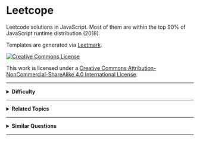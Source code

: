 # Leetcope

Leetcode solutions in JavaScript. Most of them are within the top 90% of JavaScript runtime distribution (2018).

Templates are generated via [Leetmark](https://github.com/crimx/crx-leetmark).


[![Creative Commons License](https://i.creativecommons.org/l/by-nc-sa/4.0/88x31.png)][license]

This work is licensed under a [Creative Commons Attribution-NonCommercial-ShareAlike 4.0 International License][license].

[license]: http://creativecommons.org/licenses/by-nc-sa/4.0/


<hr>

<details>
<summary><strong>Difficulty</strong></summary>

<details>
<summary>Easy</summary>

- [001. Two Sum.md](./001.%20Two%20Sum.md)
- [007. Reverse Integer.md](./007.%20Reverse%20Integer.md)
- [009. Palindrome Number.md](./009.%20Palindrome%20Number.md)
- [013. Roman to Integer.md](./013.%20Roman%20to%20Integer.md)
- [014. Longest Common Prefix.md](./014.%20Longest%20Common%20Prefix.md)
- [020. Valid Parentheses.md](./020.%20Valid%20Parentheses.md)
- [021. Merge Two Sorted Lists.md](./021.%20Merge%20Two%20Sorted%20Lists.md)
- [026. Remove Duplicates from Sorted Array.md](./026.%20Remove%20Duplicates%20from%20Sorted%20Array.md)
- [027. Remove Element.md](./027.%20Remove%20Element.md)
- [028. Implement strStr().md](./028.%20Implement%20strStr().md)
- [035. Search Insert Position.md](./035.%20Search%20Insert%20Position.md)
- [038. Count and Say.md](./038.%20Count%20and%20Say.md)
- [053. Maximum Subarray.md](./053.%20Maximum%20Subarray.md)
- [058. Length of Last Word.md](./058.%20Length%20of%20Last%20Word.md)
- [066. Plus One.md](./066.%20Plus%20One.md)
- [067. Add Binary.md](./067.%20Add%20Binary.md)
- [069. Sqrt(x).md](./069.%20Sqrt(x).md)
- [070. Climbing Stairs.md](./070.%20Climbing%20Stairs.md)
- [083. Remove Duplicates from Sorted List.md](./083.%20Remove%20Duplicates%20from%20Sorted%20List.md)
- [088. Merge Sorted Array.md](./088.%20Merge%20Sorted%20Array.md)
- [100. Same Tree.md](./100.%20Same%20Tree.md)
- [101. Symmetric Tree.md](./101.%20Symmetric%20Tree.md)
- [104. Maximum Depth of Binary Tree.md](./104.%20Maximum%20Depth%20of%20Binary%20Tree.md)
- [107. Binary Tree Level Order Traversal II.md](./107.%20Binary%20Tree%20Level%20Order%20Traversal%20II.md)
- [108. Convert Sorted Array to Binary Search Tree.md](./108.%20Convert%20Sorted%20Array%20to%20Binary%20Search%20Tree.md)
- [110. Balanced Binary Tree.md](./110.%20Balanced%20Binary%20Tree.md)
- [111. Minimum Depth of Binary Tree.md](./111.%20Minimum%20Depth%20of%20Binary%20Tree.md)
- [112. Path Sum.md](./112.%20Path%20Sum.md)
- [118. Pascal's Triangle.md](./118.%20Pascal's%20Triangle.md)
- [119. Pascal's Triangle II.md](./119.%20Pascal's%20Triangle%20II.md)
</details>

<details>
<summary>Medium</summary>

- [002. Add Two Numbers.md](./002.%20Add%20Two%20Numbers.md)
- [003. Longest Substring Without Repeating Characters.md](./003.%20Longest%20Substring%20Without%20Repeating%20Characters.md)
- [005. Longest Palindromic Substring.md](./005.%20Longest%20Palindromic%20Substring.md)
- [006. ZigZag Conversion.md](./006.%20ZigZag%20Conversion.md)
- [008. String to Integer (atoi).md](./008.%20String%20to%20Integer%20(atoi).md)
- [011. Container With Most Water.md](./011.%20Container%20With%20Most%20Water.md)
- [012. Integer to Roman.md](./012.%20Integer%20to%20Roman.md)
- [015. 3Sum.md](./015.%203Sum.md)
- [016. 3Sum Closest.md](./016.%203Sum%20Closest.md)
- [017. Letter Combinations of a Phone Number.md](./017.%20Letter%20Combinations%20of%20a%20Phone%20Number.md)
- [018. 4Sum.md](./018.%204Sum.md)
- [019. Remove Nth Node From End of List.md](./019.%20Remove%20Nth%20Node%20From%20End%20of%20List.md)
- [022. Generate Parentheses.md](./022.%20Generate%20Parentheses.md)
- [024. Swap Nodes in Pairs.md](./024.%20Swap%20Nodes%20in%20Pairs.md)
- [029. Divide Two Integers.md](./029.%20Divide%20Two%20Integers.md)
- [031. Next Permutation.md](./031.%20Next%20Permutation.md)
- [033. Search in Rotated Sorted Array.md](./033.%20Search%20in%20Rotated%20Sorted%20Array.md)
- [034. Find First and Last Position of Element in Sorted Array.md](./034.%20Find%20First%20and%20Last%20Position%20of%20Element%20in%20Sorted%20Array.md)
- [036. Valid Sudoku.md](./036.%20Valid%20Sudoku.md)
- [039. Combination Sum.md](./039.%20Combination%20Sum.md)
- [040. Combination Sum II.md](./040.%20Combination%20Sum%20II.md)
- [043. Multiply Strings.md](./043.%20Multiply%20Strings.md)
- [046. Permutations.md](./046.%20Permutations.md)
- [047. Permutations II.md](./047.%20Permutations%20II.md)
- [048. Rotate Image.md](./048.%20Rotate%20Image.md)
- [049. Group Anagrams.md](./049.%20Group%20Anagrams.md)
- [050. Pow(x, n).md](./050.%20Pow(x%2C%20n).md)
- [054. Spiral Matrix.md](./054.%20Spiral%20Matrix.md)
- [055. Jump Game.md](./055.%20Jump%20Game.md)
- [056. Merge Intervals.md](./056.%20Merge%20Intervals.md)
- [059. Spiral Matrix II.md](./059.%20Spiral%20Matrix%20II.md)
- [060. Permutation Sequence.md](./060.%20Permutation%20Sequence.md)
- [061. Rotate List.md](./061.%20Rotate%20List.md)
- [062. Unique Paths.md](./062.%20Unique%20Paths.md)
- [063. Unique Paths II.md](./063.%20Unique%20Paths%20II.md)
- [064. Minimum Path Sum.md](./064.%20Minimum%20Path%20Sum.md)
- [071. Simplify Path.md](./071.%20Simplify%20Path.md)
- [073. Set Matrix Zeroes.md](./073.%20Set%20Matrix%20Zeroes.md)
- [074. Search a 2D Matrix.md](./074.%20Search%20a%202D%20Matrix.md)
- [075. Sort Colors.md](./075.%20Sort%20Colors.md)
- [077. Combinations.md](./077.%20Combinations.md)
- [078. Subsets.md](./078.%20Subsets.md)
- [079. Word Search.md](./079.%20Word%20Search.md)
- [080. Remove Duplicates from Sorted Array II.md](./080.%20Remove%20Duplicates%20from%20Sorted%20Array%20II.md)
- [081. Search in Rotated Sorted Array II.md](./081.%20Search%20in%20Rotated%20Sorted%20Array%20II.md)
- [082. Remove Duplicates from Sorted List II.md](./082.%20Remove%20Duplicates%20from%20Sorted%20List%20II.md)
- [086. Partition List.md](./086.%20Partition%20List.md)
- [089. Gray Code.md](./089.%20Gray%20Code.md)
- [090. Subsets II.md](./090.%20Subsets%20II.md)
- [091. Decode Ways.md](./091.%20Decode%20Ways.md)
- [092. Reverse Linked List II.md](./092.%20Reverse%20Linked%20List%20II.md)
- [093. Restore IP Addresses.md](./093.%20Restore%20IP%20Addresses.md)
- [094. Binary Tree Inorder Traversal.md](./094.%20Binary%20Tree%20Inorder%20Traversal.md)
- [095. Unique Binary Search Trees II.md](./095.%20Unique%20Binary%20Search%20Trees%20II.md)
- [096. Unique Binary Search Trees.md](./096.%20Unique%20Binary%20Search%20Trees.md)
- [098. Validate Binary Search Tree.md](./098.%20Validate%20Binary%20Search%20Tree.md)
- [102. Binary Tree Level Order Traversal.md](./102.%20Binary%20Tree%20Level%20Order%20Traversal.md)
- [103. Binary Tree Zigzag Level Order Traversal.md](./103.%20Binary%20Tree%20Zigzag%20Level%20Order%20Traversal.md)
- [105. Construct Binary Tree from Preorder and Inorder Traversal.md](./105.%20Construct%20Binary%20Tree%20from%20Preorder%20and%20Inorder%20Traversal.md)
- [106. Construct Binary Tree from Inorder and Postorder Traversal.md](./106.%20Construct%20Binary%20Tree%20from%20Inorder%20and%20Postorder%20Traversal.md)
- [109. Convert Sorted List to Binary Search Tree.md](./109.%20Convert%20Sorted%20List%20to%20Binary%20Search%20Tree.md)
- [113. Path Sum II.md](./113.%20Path%20Sum%20II.md)
- [114. Flatten Binary Tree to Linked List.md](./114.%20Flatten%20Binary%20Tree%20to%20Linked%20List.md)
- [116. Populating Next Right Pointers in Each Node.md](./116.%20Populating%20Next%20Right%20Pointers%20in%20Each%20Node.md)
- [117. Populating Next Right Pointers in Each Node II.md](./117.%20Populating%20Next%20Right%20Pointers%20in%20Each%20Node%20II.md)
- [120. Triangle.md](./120.%20Triangle.md)
</details>

<details>
<summary>Hard</summary>

- [004. Median of Two Sorted Arrays.md](./004.%20Median%20of%20Two%20Sorted%20Arrays.md)
- [010. Regular Expression Matching.md](./010.%20Regular%20Expression%20Matching.md)
- [023. Merge k Sorted Lists.md](./023.%20Merge%20k%20Sorted%20Lists.md)
- [025. Reverse Nodes in k-Group.md](./025.%20Reverse%20Nodes%20in%20k-Group.md)
- [030. Substring with Concatenation of All Words.md](./030.%20Substring%20with%20Concatenation%20of%20All%20Words.md)
- [032. Longest Valid Parentheses.md](./032.%20Longest%20Valid%20Parentheses.md)
- [037. Sudoku Solver.md](./037.%20Sudoku%20Solver.md)
- [041. First Missing Positive.md](./041.%20First%20Missing%20Positive.md)
- [042. Trapping Rain Water.md](./042.%20Trapping%20Rain%20Water.md)
- [044. Wildcard Matching.md](./044.%20Wildcard%20Matching.md)
- [045. Jump Game II.md](./045.%20Jump%20Game%20II.md)
- [051. N-Queens.md](./051.%20N-Queens.md)
- [052. N-Queens II.md](./052.%20N-Queens%20II.md)
- [057. Insert Interval.md](./057.%20Insert%20Interval.md)
- [065. Valid Number.md](./065.%20Valid%20Number.md)
- [068. Text Justification.md](./068.%20Text%20Justification.md)
- [072. Edit Distance.md](./072.%20Edit%20Distance.md)
- [076. Minimum Window Substring.md](./076.%20Minimum%20Window%20Substring.md)
- [084. Largest Rectangle in Histogram.md](./084.%20Largest%20Rectangle%20in%20Histogram.md)
- [085. Maximal Rectangle.md](./085.%20Maximal%20Rectangle.md)
- [087. Scramble String.md](./087.%20Scramble%20String.md)
- [097. Interleaving String.md](./097.%20Interleaving%20String.md)
- [099. Recover Binary Search Tree.md](./099.%20Recover%20Binary%20Search%20Tree.md)
- [115. Distinct Subsequences.md](./115.%20Distinct%20Subsequences.md)
</details>

</details>


<hr>

<details>
<summary><strong>Related Topics</strong></summary>

<details>
<summary>Array</summary>

- [001. Two Sum.md](./001.%20Two%20Sum.md)
- [004. Median of Two Sorted Arrays.md](./004.%20Median%20of%20Two%20Sorted%20Arrays.md)
- [011. Container With Most Water.md](./011.%20Container%20With%20Most%20Water.md)
- [015. 3Sum.md](./015.%203Sum.md)
- [016. 3Sum Closest.md](./016.%203Sum%20Closest.md)
- [018. 4Sum.md](./018.%204Sum.md)
- [026. Remove Duplicates from Sorted Array.md](./026.%20Remove%20Duplicates%20from%20Sorted%20Array.md)
- [027. Remove Element.md](./027.%20Remove%20Element.md)
- [031. Next Permutation.md](./031.%20Next%20Permutation.md)
- [033. Search in Rotated Sorted Array.md](./033.%20Search%20in%20Rotated%20Sorted%20Array.md)
- [034. Find First and Last Position of Element in Sorted Array.md](./034.%20Find%20First%20and%20Last%20Position%20of%20Element%20in%20Sorted%20Array.md)
- [035. Search Insert Position.md](./035.%20Search%20Insert%20Position.md)
- [039. Combination Sum.md](./039.%20Combination%20Sum.md)
- [040. Combination Sum II.md](./040.%20Combination%20Sum%20II.md)
- [041. First Missing Positive.md](./041.%20First%20Missing%20Positive.md)
- [042. Trapping Rain Water.md](./042.%20Trapping%20Rain%20Water.md)
- [045. Jump Game II.md](./045.%20Jump%20Game%20II.md)
- [048. Rotate Image.md](./048.%20Rotate%20Image.md)
- [053. Maximum Subarray.md](./053.%20Maximum%20Subarray.md)
- [054. Spiral Matrix.md](./054.%20Spiral%20Matrix.md)
- [055. Jump Game.md](./055.%20Jump%20Game.md)
- [056. Merge Intervals.md](./056.%20Merge%20Intervals.md)
- [057. Insert Interval.md](./057.%20Insert%20Interval.md)
- [059. Spiral Matrix II.md](./059.%20Spiral%20Matrix%20II.md)
- [062. Unique Paths.md](./062.%20Unique%20Paths.md)
- [063. Unique Paths II.md](./063.%20Unique%20Paths%20II.md)
- [064. Minimum Path Sum.md](./064.%20Minimum%20Path%20Sum.md)
- [066. Plus One.md](./066.%20Plus%20One.md)
- [073. Set Matrix Zeroes.md](./073.%20Set%20Matrix%20Zeroes.md)
- [074. Search a 2D Matrix.md](./074.%20Search%20a%202D%20Matrix.md)
- [075. Sort Colors.md](./075.%20Sort%20Colors.md)
- [078. Subsets.md](./078.%20Subsets.md)
- [079. Word Search.md](./079.%20Word%20Search.md)
- [080. Remove Duplicates from Sorted Array II.md](./080.%20Remove%20Duplicates%20from%20Sorted%20Array%20II.md)
- [081. Search in Rotated Sorted Array II.md](./081.%20Search%20in%20Rotated%20Sorted%20Array%20II.md)
- [084. Largest Rectangle in Histogram.md](./084.%20Largest%20Rectangle%20in%20Histogram.md)
- [085. Maximal Rectangle.md](./085.%20Maximal%20Rectangle.md)
- [088. Merge Sorted Array.md](./088.%20Merge%20Sorted%20Array.md)
- [090. Subsets II.md](./090.%20Subsets%20II.md)
- [105. Construct Binary Tree from Preorder and Inorder Traversal.md](./105.%20Construct%20Binary%20Tree%20from%20Preorder%20and%20Inorder%20Traversal.md)
- [106. Construct Binary Tree from Inorder and Postorder Traversal.md](./106.%20Construct%20Binary%20Tree%20from%20Inorder%20and%20Postorder%20Traversal.md)
- [118. Pascal's Triangle.md](./118.%20Pascal's%20Triangle.md)
- [119. Pascal's Triangle II.md](./119.%20Pascal's%20Triangle%20II.md)
- [120. Triangle.md](./120.%20Triangle.md)
</details>

<details>
<summary>Backtracking</summary>

- [010. Regular Expression Matching.md](./010.%20Regular%20Expression%20Matching.md)
- [017. Letter Combinations of a Phone Number.md](./017.%20Letter%20Combinations%20of%20a%20Phone%20Number.md)
- [022. Generate Parentheses.md](./022.%20Generate%20Parentheses.md)
- [037. Sudoku Solver.md](./037.%20Sudoku%20Solver.md)
- [039. Combination Sum.md](./039.%20Combination%20Sum.md)
- [040. Combination Sum II.md](./040.%20Combination%20Sum%20II.md)
- [044. Wildcard Matching.md](./044.%20Wildcard%20Matching.md)
- [046. Permutations.md](./046.%20Permutations.md)
- [047. Permutations II.md](./047.%20Permutations%20II.md)
- [051. N-Queens.md](./051.%20N-Queens.md)
- [052. N-Queens II.md](./052.%20N-Queens%20II.md)
- [060. Permutation Sequence.md](./060.%20Permutation%20Sequence.md)
- [077. Combinations.md](./077.%20Combinations.md)
- [078. Subsets.md](./078.%20Subsets.md)
- [079. Word Search.md](./079.%20Word%20Search.md)
- [089. Gray Code.md](./089.%20Gray%20Code.md)
- [090. Subsets II.md](./090.%20Subsets%20II.md)
- [093. Restore IP Addresses.md](./093.%20Restore%20IP%20Addresses.md)
</details>

<details>
<summary>Binary Search</summary>

- [004. Median of Two Sorted Arrays.md](./004.%20Median%20of%20Two%20Sorted%20Arrays.md)
- [029. Divide Two Integers.md](./029.%20Divide%20Two%20Integers.md)
- [033. Search in Rotated Sorted Array.md](./033.%20Search%20in%20Rotated%20Sorted%20Array.md)
- [034. Find First and Last Position of Element in Sorted Array.md](./034.%20Find%20First%20and%20Last%20Position%20of%20Element%20in%20Sorted%20Array.md)
- [035. Search Insert Position.md](./035.%20Search%20Insert%20Position.md)
- [050. Pow(x, n).md](./050.%20Pow(x%2C%20n).md)
- [069. Sqrt(x).md](./069.%20Sqrt(x).md)
- [074. Search a 2D Matrix.md](./074.%20Search%20a%202D%20Matrix.md)
- [081. Search in Rotated Sorted Array II.md](./081.%20Search%20in%20Rotated%20Sorted%20Array%20II.md)
</details>

<details>
<summary>Bit Manipulation</summary>

- [078. Subsets.md](./078.%20Subsets.md)
</details>

<details>
<summary>Breadth-first Search</summary>

- [101. Symmetric Tree.md](./101.%20Symmetric%20Tree.md)
- [102. Binary Tree Level Order Traversal.md](./102.%20Binary%20Tree%20Level%20Order%20Traversal.md)
- [103. Binary Tree Zigzag Level Order Traversal.md](./103.%20Binary%20Tree%20Zigzag%20Level%20Order%20Traversal.md)
- [107. Binary Tree Level Order Traversal II.md](./107.%20Binary%20Tree%20Level%20Order%20Traversal%20II.md)
- [111. Minimum Depth of Binary Tree.md](./111.%20Minimum%20Depth%20of%20Binary%20Tree.md)
</details>

<details>
<summary>Depth-first Search</summary>

- [098. Validate Binary Search Tree.md](./098.%20Validate%20Binary%20Search%20Tree.md)
- [099. Recover Binary Search Tree.md](./099.%20Recover%20Binary%20Search%20Tree.md)
- [100. Same Tree.md](./100.%20Same%20Tree.md)
- [101. Symmetric Tree.md](./101.%20Symmetric%20Tree.md)
- [104. Maximum Depth of Binary Tree.md](./104.%20Maximum%20Depth%20of%20Binary%20Tree.md)
- [105. Construct Binary Tree from Preorder and Inorder Traversal.md](./105.%20Construct%20Binary%20Tree%20from%20Preorder%20and%20Inorder%20Traversal.md)
- [106. Construct Binary Tree from Inorder and Postorder Traversal.md](./106.%20Construct%20Binary%20Tree%20from%20Inorder%20and%20Postorder%20Traversal.md)
- [108. Convert Sorted Array to Binary Search Tree.md](./108.%20Convert%20Sorted%20Array%20to%20Binary%20Search%20Tree.md)
- [109. Convert Sorted List to Binary Search Tree.md](./109.%20Convert%20Sorted%20List%20to%20Binary%20Search%20Tree.md)
- [110. Balanced Binary Tree.md](./110.%20Balanced%20Binary%20Tree.md)
- [111. Minimum Depth of Binary Tree.md](./111.%20Minimum%20Depth%20of%20Binary%20Tree.md)
- [112. Path Sum.md](./112.%20Path%20Sum.md)
- [113. Path Sum II.md](./113.%20Path%20Sum%20II.md)
- [114. Flatten Binary Tree to Linked List.md](./114.%20Flatten%20Binary%20Tree%20to%20Linked%20List.md)
- [116. Populating Next Right Pointers in Each Node.md](./116.%20Populating%20Next%20Right%20Pointers%20in%20Each%20Node.md)
- [117. Populating Next Right Pointers in Each Node II.md](./117.%20Populating%20Next%20Right%20Pointers%20in%20Each%20Node%20II.md)
</details>

<details>
<summary>Divide and Conquer</summary>

- [004. Median of Two Sorted Arrays.md](./004.%20Median%20of%20Two%20Sorted%20Arrays.md)
- [023. Merge k Sorted Lists.md](./023.%20Merge%20k%20Sorted%20Lists.md)
- [053. Maximum Subarray.md](./053.%20Maximum%20Subarray.md)
</details>

<details>
<summary>Dynamic Programming</summary>

- [005. Longest Palindromic Substring.md](./005.%20Longest%20Palindromic%20Substring.md)
- [010. Regular Expression Matching.md](./010.%20Regular%20Expression%20Matching.md)
- [032. Longest Valid Parentheses.md](./032.%20Longest%20Valid%20Parentheses.md)
- [044. Wildcard Matching.md](./044.%20Wildcard%20Matching.md)
- [053. Maximum Subarray.md](./053.%20Maximum%20Subarray.md)
- [062. Unique Paths.md](./062.%20Unique%20Paths.md)
- [063. Unique Paths II.md](./063.%20Unique%20Paths%20II.md)
- [064. Minimum Path Sum.md](./064.%20Minimum%20Path%20Sum.md)
- [070. Climbing Stairs.md](./070.%20Climbing%20Stairs.md)
- [072. Edit Distance.md](./072.%20Edit%20Distance.md)
- [085. Maximal Rectangle.md](./085.%20Maximal%20Rectangle.md)
- [087. Scramble String.md](./087.%20Scramble%20String.md)
- [091. Decode Ways.md](./091.%20Decode%20Ways.md)
- [095. Unique Binary Search Trees II.md](./095.%20Unique%20Binary%20Search%20Trees%20II.md)
- [096. Unique Binary Search Trees.md](./096.%20Unique%20Binary%20Search%20Trees.md)
- [097. Interleaving String.md](./097.%20Interleaving%20String.md)
- [115. Distinct Subsequences.md](./115.%20Distinct%20Subsequences.md)
- [120. Triangle.md](./120.%20Triangle.md)
</details>

<details>
<summary>Greedy</summary>

- [044. Wildcard Matching.md](./044.%20Wildcard%20Matching.md)
- [045. Jump Game II.md](./045.%20Jump%20Game%20II.md)
- [055. Jump Game.md](./055.%20Jump%20Game.md)
</details>

<details>
<summary>Hash Table</summary>

- [001. Two Sum.md](./001.%20Two%20Sum.md)
- [003. Longest Substring Without Repeating Characters.md](./003.%20Longest%20Substring%20Without%20Repeating%20Characters.md)
- [018. 4Sum.md](./018.%204Sum.md)
- [030. Substring with Concatenation of All Words.md](./030.%20Substring%20with%20Concatenation%20of%20All%20Words.md)
- [036. Valid Sudoku.md](./036.%20Valid%20Sudoku.md)
- [037. Sudoku Solver.md](./037.%20Sudoku%20Solver.md)
- [049. Group Anagrams.md](./049.%20Group%20Anagrams.md)
- [076. Minimum Window Substring.md](./076.%20Minimum%20Window%20Substring.md)
- [085. Maximal Rectangle.md](./085.%20Maximal%20Rectangle.md)
- [094. Binary Tree Inorder Traversal.md](./094.%20Binary%20Tree%20Inorder%20Traversal.md)
</details>

<details>
<summary>Heap</summary>

- [023. Merge k Sorted Lists.md](./023.%20Merge%20k%20Sorted%20Lists.md)
</details>

<details>
<summary>Linked List</summary>

- [002. Add Two Numbers.md](./002.%20Add%20Two%20Numbers.md)
- [019. Remove Nth Node From End of List.md](./019.%20Remove%20Nth%20Node%20From%20End%20of%20List.md)
- [021. Merge Two Sorted Lists.md](./021.%20Merge%20Two%20Sorted%20Lists.md)
- [023. Merge k Sorted Lists.md](./023.%20Merge%20k%20Sorted%20Lists.md)
- [024. Swap Nodes in Pairs.md](./024.%20Swap%20Nodes%20in%20Pairs.md)
- [025. Reverse Nodes in k-Group.md](./025.%20Reverse%20Nodes%20in%20k-Group.md)
- [061. Rotate List.md](./061.%20Rotate%20List.md)
- [082. Remove Duplicates from Sorted List II.md](./082.%20Remove%20Duplicates%20from%20Sorted%20List%20II.md)
- [083. Remove Duplicates from Sorted List.md](./083.%20Remove%20Duplicates%20from%20Sorted%20List.md)
- [086. Partition List.md](./086.%20Partition%20List.md)
- [092. Reverse Linked List II.md](./092.%20Reverse%20Linked%20List%20II.md)
- [109. Convert Sorted List to Binary Search Tree.md](./109.%20Convert%20Sorted%20List%20to%20Binary%20Search%20Tree.md)
</details>

<details>
<summary>Math</summary>

- [002. Add Two Numbers.md](./002.%20Add%20Two%20Numbers.md)
- [007. Reverse Integer.md](./007.%20Reverse%20Integer.md)
- [008. String to Integer (atoi).md](./008.%20String%20to%20Integer%20(atoi).md)
- [009. Palindrome Number.md](./009.%20Palindrome%20Number.md)
- [012. Integer to Roman.md](./012.%20Integer%20to%20Roman.md)
- [013. Roman to Integer.md](./013.%20Roman%20to%20Integer.md)
- [029. Divide Two Integers.md](./029.%20Divide%20Two%20Integers.md)
- [043. Multiply Strings.md](./043.%20Multiply%20Strings.md)
- [050. Pow(x, n).md](./050.%20Pow(x%2C%20n).md)
- [060. Permutation Sequence.md](./060.%20Permutation%20Sequence.md)
- [065. Valid Number.md](./065.%20Valid%20Number.md)
- [066. Plus One.md](./066.%20Plus%20One.md)
- [067. Add Binary.md](./067.%20Add%20Binary.md)
- [069. Sqrt(x).md](./069.%20Sqrt(x).md)
</details>

<details>
<summary>Sort</summary>

- [056. Merge Intervals.md](./056.%20Merge%20Intervals.md)
- [057. Insert Interval.md](./057.%20Insert%20Interval.md)
- [075. Sort Colors.md](./075.%20Sort%20Colors.md)
</details>

<details>
<summary>Stack</summary>

- [020. Valid Parentheses.md](./020.%20Valid%20Parentheses.md)
- [042. Trapping Rain Water.md](./042.%20Trapping%20Rain%20Water.md)
- [071. Simplify Path.md](./071.%20Simplify%20Path.md)
- [084. Largest Rectangle in Histogram.md](./084.%20Largest%20Rectangle%20in%20Histogram.md)
- [085. Maximal Rectangle.md](./085.%20Maximal%20Rectangle.md)
- [094. Binary Tree Inorder Traversal.md](./094.%20Binary%20Tree%20Inorder%20Traversal.md)
- [103. Binary Tree Zigzag Level Order Traversal.md](./103.%20Binary%20Tree%20Zigzag%20Level%20Order%20Traversal.md)
</details>

<details>
<summary>String</summary>

- [003. Longest Substring Without Repeating Characters.md](./003.%20Longest%20Substring%20Without%20Repeating%20Characters.md)
- [005. Longest Palindromic Substring.md](./005.%20Longest%20Palindromic%20Substring.md)
- [006. ZigZag Conversion.md](./006.%20ZigZag%20Conversion.md)
- [008. String to Integer (atoi).md](./008.%20String%20to%20Integer%20(atoi).md)
- [010. Regular Expression Matching.md](./010.%20Regular%20Expression%20Matching.md)
- [012. Integer to Roman.md](./012.%20Integer%20to%20Roman.md)
- [013. Roman to Integer.md](./013.%20Roman%20to%20Integer.md)
- [014. Longest Common Prefix.md](./014.%20Longest%20Common%20Prefix.md)
- [017. Letter Combinations of a Phone Number.md](./017.%20Letter%20Combinations%20of%20a%20Phone%20Number.md)
- [020. Valid Parentheses.md](./020.%20Valid%20Parentheses.md)
- [022. Generate Parentheses.md](./022.%20Generate%20Parentheses.md)
- [028. Implement strStr().md](./028.%20Implement%20strStr().md)
- [030. Substring with Concatenation of All Words.md](./030.%20Substring%20with%20Concatenation%20of%20All%20Words.md)
- [032. Longest Valid Parentheses.md](./032.%20Longest%20Valid%20Parentheses.md)
- [038. Count and Say.md](./038.%20Count%20and%20Say.md)
- [043. Multiply Strings.md](./043.%20Multiply%20Strings.md)
- [044. Wildcard Matching.md](./044.%20Wildcard%20Matching.md)
- [049. Group Anagrams.md](./049.%20Group%20Anagrams.md)
- [058. Length of Last Word.md](./058.%20Length%20of%20Last%20Word.md)
- [065. Valid Number.md](./065.%20Valid%20Number.md)
- [067. Add Binary.md](./067.%20Add%20Binary.md)
- [068. Text Justification.md](./068.%20Text%20Justification.md)
- [071. Simplify Path.md](./071.%20Simplify%20Path.md)
- [072. Edit Distance.md](./072.%20Edit%20Distance.md)
- [076. Minimum Window Substring.md](./076.%20Minimum%20Window%20Substring.md)
- [087. Scramble String.md](./087.%20Scramble%20String.md)
- [091. Decode Ways.md](./091.%20Decode%20Ways.md)
- [093. Restore IP Addresses.md](./093.%20Restore%20IP%20Addresses.md)
- [097. Interleaving String.md](./097.%20Interleaving%20String.md)
- [115. Distinct Subsequences.md](./115.%20Distinct%20Subsequences.md)
</details>

<details>
<summary>Tree</summary>

- [094. Binary Tree Inorder Traversal.md](./094.%20Binary%20Tree%20Inorder%20Traversal.md)
- [095. Unique Binary Search Trees II.md](./095.%20Unique%20Binary%20Search%20Trees%20II.md)
- [096. Unique Binary Search Trees.md](./096.%20Unique%20Binary%20Search%20Trees.md)
- [098. Validate Binary Search Tree.md](./098.%20Validate%20Binary%20Search%20Tree.md)
- [099. Recover Binary Search Tree.md](./099.%20Recover%20Binary%20Search%20Tree.md)
- [100. Same Tree.md](./100.%20Same%20Tree.md)
- [101. Symmetric Tree.md](./101.%20Symmetric%20Tree.md)
- [102. Binary Tree Level Order Traversal.md](./102.%20Binary%20Tree%20Level%20Order%20Traversal.md)
- [103. Binary Tree Zigzag Level Order Traversal.md](./103.%20Binary%20Tree%20Zigzag%20Level%20Order%20Traversal.md)
- [104. Maximum Depth of Binary Tree.md](./104.%20Maximum%20Depth%20of%20Binary%20Tree.md)
- [105. Construct Binary Tree from Preorder and Inorder Traversal.md](./105.%20Construct%20Binary%20Tree%20from%20Preorder%20and%20Inorder%20Traversal.md)
- [106. Construct Binary Tree from Inorder and Postorder Traversal.md](./106.%20Construct%20Binary%20Tree%20from%20Inorder%20and%20Postorder%20Traversal.md)
- [107. Binary Tree Level Order Traversal II.md](./107.%20Binary%20Tree%20Level%20Order%20Traversal%20II.md)
- [108. Convert Sorted Array to Binary Search Tree.md](./108.%20Convert%20Sorted%20Array%20to%20Binary%20Search%20Tree.md)
- [110. Balanced Binary Tree.md](./110.%20Balanced%20Binary%20Tree.md)
- [111. Minimum Depth of Binary Tree.md](./111.%20Minimum%20Depth%20of%20Binary%20Tree.md)
- [112. Path Sum.md](./112.%20Path%20Sum.md)
- [113. Path Sum II.md](./113.%20Path%20Sum%20II.md)
- [114. Flatten Binary Tree to Linked List.md](./114.%20Flatten%20Binary%20Tree%20to%20Linked%20List.md)
- [116. Populating Next Right Pointers in Each Node.md](./116.%20Populating%20Next%20Right%20Pointers%20in%20Each%20Node.md)
- [117. Populating Next Right Pointers in Each Node II.md](./117.%20Populating%20Next%20Right%20Pointers%20in%20Each%20Node%20II.md)
</details>

<details>
<summary>Two Pointers</summary>

- [003. Longest Substring Without Repeating Characters.md](./003.%20Longest%20Substring%20Without%20Repeating%20Characters.md)
- [011. Container With Most Water.md](./011.%20Container%20With%20Most%20Water.md)
- [015. 3Sum.md](./015.%203Sum.md)
- [016. 3Sum Closest.md](./016.%203Sum%20Closest.md)
- [018. 4Sum.md](./018.%204Sum.md)
- [019. Remove Nth Node From End of List.md](./019.%20Remove%20Nth%20Node%20From%20End%20of%20List.md)
- [026. Remove Duplicates from Sorted Array.md](./026.%20Remove%20Duplicates%20from%20Sorted%20Array.md)
- [027. Remove Element.md](./027.%20Remove%20Element.md)
- [028. Implement strStr().md](./028.%20Implement%20strStr().md)
- [030. Substring with Concatenation of All Words.md](./030.%20Substring%20with%20Concatenation%20of%20All%20Words.md)
- [042. Trapping Rain Water.md](./042.%20Trapping%20Rain%20Water.md)
- [061. Rotate List.md](./061.%20Rotate%20List.md)
- [075. Sort Colors.md](./075.%20Sort%20Colors.md)
- [076. Minimum Window Substring.md](./076.%20Minimum%20Window%20Substring.md)
- [080. Remove Duplicates from Sorted Array II.md](./080.%20Remove%20Duplicates%20from%20Sorted%20Array%20II.md)
- [086. Partition List.md](./086.%20Partition%20List.md)
- [088. Merge Sorted Array.md](./088.%20Merge%20Sorted%20Array.md)
</details>

</details>


<hr>

<details>
<summary><strong>Similar Questions</strong></summary>

<details>
<summary>1-bit and 2-bit Characters</summary>

- [089. Gray Code.md](./089.%20Gray%20Code.md)
</details>

<details>
<summary>3Sum</summary>

- [001. Two Sum.md](./001.%20Two%20Sum.md)
- [016. 3Sum Closest.md](./016.%203Sum%20Closest.md)
- [018. 4Sum.md](./018.%204Sum.md)
</details>

<details>
<summary>3Sum Closest</summary>

- [015. 3Sum.md](./015.%203Sum.md)
</details>

<details>
<summary>3Sum Smaller</summary>

- [015. 3Sum.md](./015.%203Sum.md)
- [016. 3Sum Closest.md](./016.%203Sum%20Closest.md)
</details>

<details>
<summary>4Sum</summary>

- [001. Two Sum.md](./001.%20Two%20Sum.md)
- [015. 3Sum.md](./015.%203Sum.md)
</details>

<details>
<summary>4Sum II</summary>

- [018. 4Sum.md](./018.%204Sum.md)
</details>

<details>
<summary>Add Binary</summary>

- [002. Add Two Numbers.md](./002.%20Add%20Two%20Numbers.md)
- [043. Multiply Strings.md](./043.%20Multiply%20Strings.md)
- [066. Plus One.md](./066.%20Plus%20One.md)
</details>

<details>
<summary>Add Bold Tag in String</summary>

- [056. Merge Intervals.md](./056.%20Merge%20Intervals.md)
</details>

<details>
<summary>Add Strings</summary>

- [002. Add Two Numbers.md](./002.%20Add%20Two%20Numbers.md)
- [043. Multiply Strings.md](./043.%20Multiply%20Strings.md)
</details>

<details>
<summary>Add Two Numbers</summary>

- [043. Multiply Strings.md](./043.%20Multiply%20Strings.md)
- [067. Add Binary.md](./067.%20Add%20Binary.md)
</details>

<details>
<summary>Add Two Numbers II</summary>

- [002. Add Two Numbers.md](./002.%20Add%20Two%20Numbers.md)
</details>

<details>
<summary>Average of Levels in Binary Tree</summary>

- [102. Binary Tree Level Order Traversal.md](./102.%20Binary%20Tree%20Level%20Order%20Traversal.md)
- [107. Binary Tree Level Order Traversal II.md](./107.%20Binary%20Tree%20Level%20Order%20Traversal%20II.md)
</details>

<details>
<summary>Balanced Binary Tree</summary>

- [104. Maximum Depth of Binary Tree.md](./104.%20Maximum%20Depth%20of%20Binary%20Tree.md)
</details>

<details>
<summary>Best Time to Buy and Sell Stock</summary>

- [053. Maximum Subarray.md](./053.%20Maximum%20Subarray.md)
</details>

<details>
<summary>Binary Search Tree Iterator</summary>

- [094. Binary Tree Inorder Traversal.md](./094.%20Binary%20Tree%20Inorder%20Traversal.md)
</details>

<details>
<summary>Binary Tree Inorder Traversal</summary>

- [098. Validate Binary Search Tree.md](./098.%20Validate%20Binary%20Search%20Tree.md)
</details>

<details>
<summary>Binary Tree Level Order Traversal</summary>

- [103. Binary Tree Zigzag Level Order Traversal.md](./103.%20Binary%20Tree%20Zigzag%20Level%20Order%20Traversal.md)
- [107. Binary Tree Level Order Traversal II.md](./107.%20Binary%20Tree%20Level%20Order%20Traversal%20II.md)
- [111. Minimum Depth of Binary Tree.md](./111.%20Minimum%20Depth%20of%20Binary%20Tree.md)
</details>

<details>
<summary>Binary Tree Level Order Traversal II</summary>

- [102. Binary Tree Level Order Traversal.md](./102.%20Binary%20Tree%20Level%20Order%20Traversal.md)
</details>

<details>
<summary>Binary Tree Maximum Path Sum</summary>

- [112. Path Sum.md](./112.%20Path%20Sum.md)
</details>

<details>
<summary>Binary Tree Paths</summary>

- [113. Path Sum II.md](./113.%20Path%20Sum%20II.md)
</details>

<details>
<summary>Binary Tree Postorder Traversal</summary>

- [094. Binary Tree Inorder Traversal.md](./094.%20Binary%20Tree%20Inorder%20Traversal.md)
</details>

<details>
<summary>Binary Tree Preorder Traversal</summary>

- [094. Binary Tree Inorder Traversal.md](./094.%20Binary%20Tree%20Inorder%20Traversal.md)
</details>

<details>
<summary>Binary Tree Right Side View</summary>

- [116. Populating Next Right Pointers in Each Node.md](./116.%20Populating%20Next%20Right%20Pointers%20in%20Each%20Node.md)
</details>

<details>
<summary>Binary Tree Vertical Order Traversal</summary>

- [102. Binary Tree Level Order Traversal.md](./102.%20Binary%20Tree%20Level%20Order%20Traversal.md)
</details>

<details>
<summary>Binary Tree Zigzag Level Order Traversal</summary>

- [102. Binary Tree Level Order Traversal.md](./102.%20Binary%20Tree%20Level%20Order%20Traversal.md)
</details>

<details>
<summary>Binary Watch</summary>

- [017. Letter Combinations of a Phone Number.md](./017.%20Letter%20Combinations%20of%20a%20Phone%20Number.md)
</details>

<details>
<summary>Cherry Pickup</summary>

- [064. Minimum Path Sum.md](./064.%20Minimum%20Path%20Sum.md)
</details>

<details>
<summary>Closest Binary Search Tree Value II</summary>

- [094. Binary Tree Inorder Traversal.md](./094.%20Binary%20Tree%20Inorder%20Traversal.md)
</details>

<details>
<summary>Combination Sum</summary>

- [017. Letter Combinations of a Phone Number.md](./017.%20Letter%20Combinations%20of%20a%20Phone%20Number.md)
- [040. Combination Sum II.md](./040.%20Combination%20Sum%20II.md)
- [077. Combinations.md](./077.%20Combinations.md)
</details>

<details>
<summary>Combination Sum II</summary>

- [039. Combination Sum.md](./039.%20Combination%20Sum.md)
</details>

<details>
<summary>Combination Sum III</summary>

- [039. Combination Sum.md](./039.%20Combination%20Sum.md)
</details>

<details>
<summary>Combination Sum IV</summary>

- [039. Combination Sum.md](./039.%20Combination%20Sum.md)
</details>

<details>
<summary>Combinations</summary>

- [039. Combination Sum.md](./039.%20Combination%20Sum.md)
- [046. Permutations.md](./046.%20Permutations.md)
</details>

<details>
<summary>Construct Binary Tree from Inorder and Postorder Traversal</summary>

- [105. Construct Binary Tree from Preorder and Inorder Traversal.md](./105.%20Construct%20Binary%20Tree%20from%20Preorder%20and%20Inorder%20Traversal.md)
</details>

<details>
<summary>Construct Binary Tree from Preorder and Inorder Traversal</summary>

- [106. Construct Binary Tree from Inorder and Postorder Traversal.md](./106.%20Construct%20Binary%20Tree%20from%20Inorder%20and%20Postorder%20Traversal.md)
</details>

<details>
<summary>Container With Most Water</summary>

- [042. Trapping Rain Water.md](./042.%20Trapping%20Rain%20Water.md)
</details>

<details>
<summary>Convert Binary Search Tree to Sorted Doubly Linked List</summary>

- [094. Binary Tree Inorder Traversal.md](./094.%20Binary%20Tree%20Inorder%20Traversal.md)
</details>

<details>
<summary>Convert Sorted Array to Binary Search Tree</summary>

- [109. Convert Sorted List to Binary Search Tree.md](./109.%20Convert%20Sorted%20List%20to%20Binary%20Search%20Tree.md)
</details>

<details>
<summary>Convert Sorted List to Binary Search Tree</summary>

- [108. Convert Sorted Array to Binary Search Tree.md](./108.%20Convert%20Sorted%20Array%20to%20Binary%20Search%20Tree.md)
</details>

<details>
<summary>Couples Holding Hands</summary>

- [041. First Missing Positive.md](./041.%20First%20Missing%20Positive.md)
</details>

<details>
<summary>Decode Ways II</summary>

- [091. Decode Ways.md](./091.%20Decode%20Ways.md)
</details>

<details>
<summary>Degree of an Array</summary>

- [053. Maximum Subarray.md](./053.%20Maximum%20Subarray.md)
</details>

<details>
<summary>Delete Operation for Two Strings</summary>

- [072. Edit Distance.md](./072.%20Edit%20Distance.md)
</details>

<details>
<summary>Different Ways to Add Parentheses</summary>

- [095. Unique Binary Search Trees II.md](./095.%20Unique%20Binary%20Search%20Trees%20II.md)
</details>

<details>
<summary>Dungeon Game</summary>

- [062. Unique Paths.md](./062.%20Unique%20Paths.md)
- [064. Minimum Path Sum.md](./064.%20Minimum%20Path%20Sum.md)
</details>

<details>
<summary>Employee Free Time</summary>

- [056. Merge Intervals.md](./056.%20Merge%20Intervals.md)
</details>

<details>
<summary>Encode and Decode Strings</summary>

- [038. Count and Say.md](./038.%20Count%20and%20Say.md)
</details>

<details>
<summary>Factor Combinations</summary>

- [039. Combination Sum.md](./039.%20Combination%20Sum.md)
</details>

<details>
<summary>Find All Numbers Disappeared in an Array</summary>

- [041. First Missing Positive.md](./041.%20First%20Missing%20Positive.md)
</details>

<details>
<summary>Find Minimum in Rotated Sorted Array</summary>

- [033. Search in Rotated Sorted Array.md](./033.%20Search%20in%20Rotated%20Sorted%20Array.md)
</details>

<details>
<summary>Find Mode in Binary Search Tree</summary>

- [098. Validate Binary Search Tree.md](./098.%20Validate%20Binary%20Search%20Tree.md)
</details>

<details>
<summary>Find the Duplicate Number</summary>

- [041. First Missing Positive.md](./041.%20First%20Missing%20Positive.md)
</details>

<details>
<summary>First Bad Version</summary>

- [034. Find First and Last Position of Element in Sorted Array.md](./034.%20Find%20First%20and%20Last%20Position%20of%20Element%20in%20Sorted%20Array.md)
- [035. Search Insert Position.md](./035.%20Search%20Insert%20Position.md)
</details>

<details>
<summary>Flatten a Multilevel Doubly Linked List</summary>

- [114. Flatten Binary Tree to Linked List.md](./114.%20Flatten%20Binary%20Tree%20to%20Linked%20List.md)
</details>

<details>
<summary>Game of Life</summary>

- [073. Set Matrix Zeroes.md](./073.%20Set%20Matrix%20Zeroes.md)
</details>

<details>
<summary>Generalized Abbreviation</summary>

- [078. Subsets.md](./078.%20Subsets.md)
</details>

<details>
<summary>Generate Parentheses</summary>

- [017. Letter Combinations of a Phone Number.md](./017.%20Letter%20Combinations%20of%20a%20Phone%20Number.md)
- [020. Valid Parentheses.md](./020.%20Valid%20Parentheses.md)
</details>

<details>
<summary>Group Shifted Strings</summary>

- [049. Group Anagrams.md](./049.%20Group%20Anagrams.md)
</details>

<details>
<summary>IP to CIDR</summary>

- [093. Restore IP Addresses.md](./093.%20Restore%20IP%20Addresses.md)
</details>

<details>
<summary>Inorder Successor in BST</summary>

- [094. Binary Tree Inorder Traversal.md](./094.%20Binary%20Tree%20Inorder%20Traversal.md)
</details>

<details>
<summary>Insert Interval</summary>

- [056. Merge Intervals.md](./056.%20Merge%20Intervals.md)
</details>

<details>
<summary>Integer to English Words</summary>

- [012. Integer to Roman.md](./012.%20Integer%20to%20Roman.md)
</details>

<details>
<summary>Integer to Roman</summary>

- [013. Roman to Integer.md](./013.%20Roman%20to%20Integer.md)
</details>

<details>
<summary>Jump Game</summary>

- [045. Jump Game II.md](./045.%20Jump%20Game%20II.md)
</details>

<details>
<summary>Jump Game II</summary>

- [055. Jump Game.md](./055.%20Jump%20Game.md)
</details>

<details>
<summary>Kth Smallest Element in a BST</summary>

- [094. Binary Tree Inorder Traversal.md](./094.%20Binary%20Tree%20Inorder%20Traversal.md)
</details>

<details>
<summary>Largest Rectangle in Histogram</summary>

- [085. Maximal Rectangle.md](./085.%20Maximal%20Rectangle.md)
</details>

<details>
<summary>Letter Case Permutation</summary>

- [078. Subsets.md](./078.%20Subsets.md)
</details>

<details>
<summary>Letter Combinations of a Phone Number</summary>

- [022. Generate Parentheses.md](./022.%20Generate%20Parentheses.md)
- [039. Combination Sum.md](./039.%20Combination%20Sum.md)
</details>

<details>
<summary>Longest Palindromic Subsequence</summary>

- [005. Longest Palindromic Substring.md](./005.%20Longest%20Palindromic%20Substring.md)
</details>

<details>
<summary>Longest Substring with At Most Two Distinct Characters</summary>

- [003. Longest Substring Without Repeating Characters.md](./003.%20Longest%20Substring%20Without%20Repeating%20Characters.md)
</details>

<details>
<summary>Longest Valid Parentheses</summary>

- [020. Valid Parentheses.md](./020.%20Valid%20Parentheses.md)
</details>

<details>
<summary>Maximal Rectangle</summary>

- [084. Largest Rectangle in Histogram.md](./084.%20Largest%20Rectangle%20in%20Histogram.md)
</details>

<details>
<summary>Maximal Square</summary>

- [085. Maximal Rectangle.md](./085.%20Maximal%20Rectangle.md)
</details>

<details>
<summary>Maximum Depth of Binary Tree</summary>

- [110. Balanced Binary Tree.md](./110.%20Balanced%20Binary%20Tree.md)
- [111. Minimum Depth of Binary Tree.md](./111.%20Minimum%20Depth%20of%20Binary%20Tree.md)
</details>

<details>
<summary>Maximum Depth of N-ary Tree</summary>

- [104. Maximum Depth of Binary Tree.md](./104.%20Maximum%20Depth%20of%20Binary%20Tree.md)
</details>

<details>
<summary>Maximum Product Subarray</summary>

- [053. Maximum Subarray.md](./053.%20Maximum%20Subarray.md)
</details>

<details>
<summary>Meeting Rooms</summary>

- [056. Merge Intervals.md](./056.%20Merge%20Intervals.md)
</details>

<details>
<summary>Meeting Rooms II</summary>

- [056. Merge Intervals.md](./056.%20Merge%20Intervals.md)
</details>

<details>
<summary>Merge Intervals</summary>

- [057. Insert Interval.md](./057.%20Insert%20Interval.md)
</details>

<details>
<summary>Merge Sorted Array</summary>

- [021. Merge Two Sorted Lists.md](./021.%20Merge%20Two%20Sorted%20Lists.md)
</details>

<details>
<summary>Merge Two Sorted Lists</summary>

- [023. Merge k Sorted Lists.md](./023.%20Merge%20k%20Sorted%20Lists.md)
- [088. Merge Sorted Array.md](./088.%20Merge%20Sorted%20Array.md)
</details>

<details>
<summary>Merge k Sorted Lists</summary>

- [021. Merge Two Sorted Lists.md](./021.%20Merge%20Two%20Sorted%20Lists.md)
</details>

<details>
<summary>Min Cost Climbing Stairs</summary>

- [070. Climbing Stairs.md](./070.%20Climbing%20Stairs.md)
</details>

<details>
<summary>Minimum ASCII Delete Sum for Two Strings</summary>

- [072. Edit Distance.md](./072.%20Edit%20Distance.md)
</details>

<details>
<summary>Minimum Depth of Binary Tree</summary>

- [102. Binary Tree Level Order Traversal.md](./102.%20Binary%20Tree%20Level%20Order%20Traversal.md)
- [104. Maximum Depth of Binary Tree.md](./104.%20Maximum%20Depth%20of%20Binary%20Tree.md)
</details>

<details>
<summary>Minimum Distance Between BST Nodes</summary>

- [094. Binary Tree Inorder Traversal.md](./094.%20Binary%20Tree%20Inorder%20Traversal.md)
</details>

<details>
<summary>Minimum Path Sum</summary>

- [062. Unique Paths.md](./062.%20Unique%20Paths.md)
</details>

<details>
<summary>Minimum Size Subarray Sum</summary>

- [076. Minimum Window Substring.md](./076.%20Minimum%20Window%20Substring.md)
</details>

<details>
<summary>Minimum Window Subsequence</summary>

- [076. Minimum Window Substring.md](./076.%20Minimum%20Window%20Substring.md)
</details>

<details>
<summary>Minimum Window Substring</summary>

- [030. Substring with Concatenation of All Words.md](./030.%20Substring%20with%20Concatenation%20of%20All%20Words.md)
</details>

<details>
<summary>Missing Number</summary>

- [041. First Missing Positive.md](./041.%20First%20Missing%20Positive.md)
</details>

<details>
<summary>Move Zeroes</summary>

- [027. Remove Element.md](./027.%20Remove%20Element.md)
</details>

<details>
<summary>Multiply Strings</summary>

- [002. Add Two Numbers.md](./002.%20Add%20Two%20Numbers.md)
- [066. Plus One.md](./066.%20Plus%20One.md)
- [067. Add Binary.md](./067.%20Add%20Binary.md)
</details>

<details>
<summary>N-Queens</summary>

- [052. N-Queens II.md](./052.%20N-Queens%20II.md)
</details>

<details>
<summary>N-Queens II</summary>

- [051. N-Queens.md](./051.%20N-Queens.md)
</details>

<details>
<summary>N-ary Tree Level Order Traversal</summary>

- [102. Binary Tree Level Order Traversal.md](./102.%20Binary%20Tree%20Level%20Order%20Traversal.md)
</details>

<details>
<summary>Next Permutation</summary>

- [046. Permutations.md](./046.%20Permutations.md)
- [047. Permutations II.md](./047.%20Permutations%20II.md)
- [060. Permutation Sequence.md](./060.%20Permutation%20Sequence.md)
</details>

<details>
<summary>One Edit Distance</summary>

- [072. Edit Distance.md](./072.%20Edit%20Distance.md)
</details>

<details>
<summary>Palindrome Linked List</summary>

- [009. Palindrome Number.md](./009.%20Palindrome%20Number.md)
</details>

<details>
<summary>Palindrome Pairs</summary>

- [005. Longest Palindromic Substring.md](./005.%20Longest%20Palindromic%20Substring.md)
</details>

<details>
<summary>Palindrome Permutation</summary>

- [005. Longest Palindromic Substring.md](./005.%20Longest%20Palindromic%20Substring.md)
</details>

<details>
<summary>Palindrome Permutation II</summary>

- [031. Next Permutation.md](./031.%20Next%20Permutation.md)
- [047. Permutations II.md](./047.%20Permutations%20II.md)
</details>

<details>
<summary>Palindromic Substrings</summary>

- [005. Longest Palindromic Substring.md](./005.%20Longest%20Palindromic%20Substring.md)
</details>

<details>
<summary>Partition Labels</summary>

- [056. Merge Intervals.md](./056.%20Merge%20Intervals.md)
</details>

<details>
<summary>Pascal's Triangle</summary>

- [119. Pascal's Triangle II.md](./119.%20Pascal's%20Triangle%20II.md)
</details>

<details>
<summary>Pascal's Triangle II</summary>

- [118. Pascal's Triangle.md](./118.%20Pascal's%20Triangle.md)
</details>

<details>
<summary>Path Sum</summary>

- [113. Path Sum II.md](./113.%20Path%20Sum%20II.md)
</details>

<details>
<summary>Path Sum II</summary>

- [112. Path Sum.md](./112.%20Path%20Sum.md)
</details>

<details>
<summary>Path Sum III</summary>

- [112. Path Sum.md](./112.%20Path%20Sum.md)
- [113. Path Sum II.md](./113.%20Path%20Sum%20II.md)
</details>

<details>
<summary>Path Sum IV</summary>

- [112. Path Sum.md](./112.%20Path%20Sum.md)
- [113. Path Sum II.md](./113.%20Path%20Sum%20II.md)
</details>

<details>
<summary>Permutation Sequence</summary>

- [031. Next Permutation.md](./031.%20Next%20Permutation.md)
- [046. Permutations.md](./046.%20Permutations.md)
</details>

<details>
<summary>Permutation in String</summary>

- [076. Minimum Window Substring.md](./076.%20Minimum%20Window%20Substring.md)
</details>

<details>
<summary>Permutations</summary>

- [031. Next Permutation.md](./031.%20Next%20Permutation.md)
- [047. Permutations II.md](./047.%20Permutations%20II.md)
- [060. Permutation Sequence.md](./060.%20Permutation%20Sequence.md)
- [077. Combinations.md](./077.%20Combinations.md)
</details>

<details>
<summary>Permutations II</summary>

- [031. Next Permutation.md](./031.%20Next%20Permutation.md)
- [046. Permutations.md](./046.%20Permutations.md)
</details>

<details>
<summary>Plus One</summary>

- [043. Multiply Strings.md](./043.%20Multiply%20Strings.md)
- [067. Add Binary.md](./067.%20Add%20Binary.md)
</details>

<details>
<summary>Plus One Linked List</summary>

- [066. Plus One.md](./066.%20Plus%20One.md)
</details>

<details>
<summary>Populating Next Right Pointers in Each Node</summary>

- [117. Populating Next Right Pointers in Each Node II.md](./117.%20Populating%20Next%20Right%20Pointers%20in%20Each%20Node%20II.md)
</details>

<details>
<summary>Populating Next Right Pointers in Each Node II</summary>

- [116. Populating Next Right Pointers in Each Node.md](./116.%20Populating%20Next%20Right%20Pointers%20in%20Each%20Node.md)
</details>

<details>
<summary>Pour Water</summary>

- [042. Trapping Rain Water.md](./042.%20Trapping%20Rain%20Water.md)
</details>

<details>
<summary>Pow(x, n)</summary>

- [069. Sqrt(x).md](./069.%20Sqrt(x).md)
</details>

<details>
<summary>Product of Array Except Self</summary>

- [042. Trapping Rain Water.md](./042.%20Trapping%20Rain%20Water.md)
</details>

<details>
<summary>Range Module</summary>

- [056. Merge Intervals.md](./056.%20Merge%20Intervals.md)
- [057. Insert Interval.md](./057.%20Insert%20Interval.md)
</details>

<details>
<summary>Regular Expression Matching</summary>

- [044. Wildcard Matching.md](./044.%20Wildcard%20Matching.md)
</details>

<details>
<summary>Remove Duplicates from Sorted Array</summary>

- [027. Remove Element.md](./027.%20Remove%20Element.md)
- [080. Remove Duplicates from Sorted Array II.md](./080.%20Remove%20Duplicates%20from%20Sorted%20Array%20II.md)
</details>

<details>
<summary>Remove Duplicates from Sorted Array II</summary>

- [026. Remove Duplicates from Sorted Array.md](./026.%20Remove%20Duplicates%20from%20Sorted%20Array.md)
</details>

<details>
<summary>Remove Duplicates from Sorted List</summary>

- [082. Remove Duplicates from Sorted List II.md](./082.%20Remove%20Duplicates%20from%20Sorted%20List%20II.md)
</details>

<details>
<summary>Remove Duplicates from Sorted List II</summary>

- [083. Remove Duplicates from Sorted List.md](./083.%20Remove%20Duplicates%20from%20Sorted%20List.md)
</details>

<details>
<summary>Remove Element</summary>

- [026. Remove Duplicates from Sorted Array.md](./026.%20Remove%20Duplicates%20from%20Sorted%20Array.md)
</details>

<details>
<summary>Remove Invalid Parentheses</summary>

- [020. Valid Parentheses.md](./020.%20Valid%20Parentheses.md)
</details>

<details>
<summary>Remove Linked List Elements</summary>

- [027. Remove Element.md](./027.%20Remove%20Element.md)
</details>

<details>
<summary>Repeated Substring Pattern</summary>

- [028. Implement strStr().md](./028.%20Implement%20strStr().md)
</details>

<details>
<summary>Reverse Integer</summary>

- [008. String to Integer (atoi).md](./008.%20String%20to%20Integer%20(atoi).md)
</details>

<details>
<summary>Reverse Linked List</summary>

- [092. Reverse Linked List II.md](./092.%20Reverse%20Linked%20List%20II.md)
</details>

<details>
<summary>Reverse Nodes in k-Group</summary>

- [024. Swap Nodes in Pairs.md](./024.%20Swap%20Nodes%20in%20Pairs.md)
</details>

<details>
<summary>Roman to Integer</summary>

- [012. Integer to Roman.md](./012.%20Integer%20to%20Roman.md)
</details>

<details>
<summary>Rotate Array</summary>

- [061. Rotate List.md](./061.%20Rotate%20List.md)
</details>

<details>
<summary>Search a 2D Matrix II</summary>

- [074. Search a 2D Matrix.md](./074.%20Search%20a%202D%20Matrix.md)
</details>

<details>
<summary>Search in Rotated Sorted Array</summary>

- [081. Search in Rotated Sorted Array II.md](./081.%20Search%20in%20Rotated%20Sorted%20Array%20II.md)
</details>

<details>
<summary>Search in Rotated Sorted Array II</summary>

- [033. Search in Rotated Sorted Array.md](./033.%20Search%20in%20Rotated%20Sorted%20Array.md)
</details>

<details>
<summary>Shortest Palindrome</summary>

- [005. Longest Palindromic Substring.md](./005.%20Longest%20Palindromic%20Substring.md)
- [028. Implement strStr().md](./028.%20Implement%20strStr().md)
</details>

<details>
<summary>Shortest Word Distance II</summary>

- [021. Merge Two Sorted Lists.md](./021.%20Merge%20Two%20Sorted%20Lists.md)
</details>

<details>
<summary>Sliding Window Maximum</summary>

- [076. Minimum Window Substring.md](./076.%20Minimum%20Window%20Substring.md)
</details>

<details>
<summary>Smallest Range</summary>

- [076. Minimum Window Substring.md](./076.%20Minimum%20Window%20Substring.md)
</details>

<details>
<summary>Sort List</summary>

- [021. Merge Two Sorted Lists.md](./021.%20Merge%20Two%20Sorted%20Lists.md)
- [075. Sort Colors.md](./075.%20Sort%20Colors.md)
</details>

<details>
<summary>Spiral Matrix</summary>

- [059. Spiral Matrix II.md](./059.%20Spiral%20Matrix%20II.md)
</details>

<details>
<summary>Spiral Matrix II</summary>

- [054. Spiral Matrix.md](./054.%20Spiral%20Matrix.md)
</details>

<details>
<summary>Split Linked List in Parts</summary>

- [061. Rotate List.md](./061.%20Rotate%20List.md)
</details>

<details>
<summary>Sqrt(x)</summary>

- [050. Pow(x, n).md](./050.%20Pow(x%2C%20n).md)
</details>

<details>
<summary>String Compression</summary>

- [038. Count and Say.md](./038.%20Count%20and%20Say.md)
</details>

<details>
<summary>String to Integer (atoi)</summary>

- [007. Reverse Integer.md](./007.%20Reverse%20Integer.md)
- [065. Valid Number.md](./065.%20Valid%20Number.md)
</details>

<details>
<summary>Subarray Sum Equals K</summary>

- [001. Two Sum.md](./001.%20Two%20Sum.md)
</details>

<details>
<summary>Subsets</summary>

- [090. Subsets II.md](./090.%20Subsets%20II.md)
</details>

<details>
<summary>Subsets II</summary>

- [078. Subsets.md](./078.%20Subsets.md)
</details>

<details>
<summary>Substring with Concatenation of All Words</summary>

- [076. Minimum Window Substring.md](./076.%20Minimum%20Window%20Substring.md)
</details>

<details>
<summary>Sudoku Solver</summary>

- [036. Valid Sudoku.md](./036.%20Valid%20Sudoku.md)
</details>

<details>
<summary>Sum Root to Leaf Numbers</summary>

- [112. Path Sum.md](./112.%20Path%20Sum.md)
</details>

<details>
<summary>Sum of Two Integers</summary>

- [002. Add Two Numbers.md](./002.%20Add%20Two%20Numbers.md)
</details>

<details>
<summary>Super Pow</summary>

- [050. Pow(x, n).md](./050.%20Pow(x%2C%20n).md)
</details>

<details>
<summary>Swap Nodes in Pairs</summary>

- [025. Reverse Nodes in k-Group.md](./025.%20Reverse%20Nodes%20in%20k-Group.md)
</details>

<details>
<summary>Teemo Attacking</summary>

- [056. Merge Intervals.md](./056.%20Merge%20Intervals.md)
</details>

<details>
<summary>Trapping Rain Water</summary>

- [011. Container With Most Water.md](./011.%20Container%20With%20Most%20Water.md)
</details>

<details>
<summary>Trapping Rain Water II</summary>

- [042. Trapping Rain Water.md](./042.%20Trapping%20Rain%20Water.md)
</details>

<details>
<summary>Two Sum</summary>

- [015. 3Sum.md](./015.%203Sum.md)
- [018. 4Sum.md](./018.%204Sum.md)
</details>

<details>
<summary>Two Sum II - Input array is sorted</summary>

- [001. Two Sum.md](./001.%20Two%20Sum.md)
</details>

<details>
<summary>Two Sum III - Data structure design</summary>

- [001. Two Sum.md](./001.%20Two%20Sum.md)
</details>

<details>
<summary>Two Sum IV - Input is a BST</summary>

- [001. Two Sum.md](./001.%20Two%20Sum.md)
</details>

<details>
<summary>Ugly Number II</summary>

- [023. Merge k Sorted Lists.md](./023.%20Merge%20k%20Sorted%20Lists.md)
</details>

<details>
<summary>Unique Binary Search Trees</summary>

- [095. Unique Binary Search Trees II.md](./095.%20Unique%20Binary%20Search%20Trees%20II.md)
</details>

<details>
<summary>Unique Binary Search Trees II</summary>

- [096. Unique Binary Search Trees.md](./096.%20Unique%20Binary%20Search%20Trees.md)
</details>

<details>
<summary>Unique Paths</summary>

- [063. Unique Paths II.md](./063.%20Unique%20Paths%20II.md)
- [064. Minimum Path Sum.md](./064.%20Minimum%20Path%20Sum.md)
</details>

<details>
<summary>Unique Paths II</summary>

- [062. Unique Paths.md](./062.%20Unique%20Paths.md)
</details>

<details>
<summary>Valid Anagram</summary>

- [049. Group Anagrams.md](./049.%20Group%20Anagrams.md)
</details>

<details>
<summary>Valid Number</summary>

- [008. String to Integer (atoi).md](./008.%20String%20to%20Integer%20(atoi).md)
</details>

<details>
<summary>Valid Parentheses</summary>

- [022. Generate Parentheses.md](./022.%20Generate%20Parentheses.md)
- [032. Longest Valid Parentheses.md](./032.%20Longest%20Valid%20Parentheses.md)
</details>

<details>
<summary>Valid Perfect Square</summary>

- [069. Sqrt(x).md](./069.%20Sqrt(x).md)
</details>

<details>
<summary>Valid Sudoku</summary>

- [037. Sudoku Solver.md](./037.%20Sudoku%20Solver.md)
</details>

<details>
<summary>Validate Binary Search Tree</summary>

- [094. Binary Tree Inorder Traversal.md](./094.%20Binary%20Tree%20Inorder%20Traversal.md)
</details>

<details>
<summary>Wiggle Sort</summary>

- [075. Sort Colors.md](./075.%20Sort%20Colors.md)
</details>

<details>
<summary>Wiggle Sort II</summary>

- [075. Sort Colors.md](./075.%20Sort%20Colors.md)
</details>

<details>
<summary>Wildcard Matching</summary>

- [010. Regular Expression Matching.md](./010.%20Regular%20Expression%20Matching.md)
</details>

<details>
<summary>Word Search II</summary>

- [079. Word Search.md](./079.%20Word%20Search.md)
</details>

</details>


<hr>